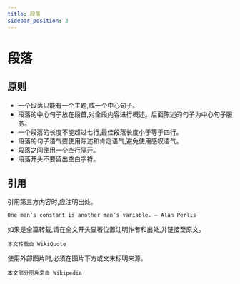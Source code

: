 ```yaml
---
title: 段落
sidebar_position: 3
---
```


# 段落

## 原则

- 一个段落只能有一个主题,或一个中心句子。
- 段落的中心句子放在段首,对全段内容进行概述。后面陈述的句子为中心句子服务。
- 一个段落的长度不能超过七行,最佳段落长度小于等于四行。
- 段落的句子语气要使用陈述和肯定语气,避免使用感叹语气。
- 段落之间使用一个空行隔开。
- 段落开头不要留出空白字符。

## 引用

引用第三方内容时,应注明出处。

```
One man’s constant is another man’s variable. — Alan Perlis
```

如果是全篇转载,请在全文开头显著位置注明作者和出处,并链接至原文。

```
本文转载自 WikiQuote
```

使用外部图片时,必须在图片下方或文末标明来源。

```
本文部分图片来自 Wikipedia
```
